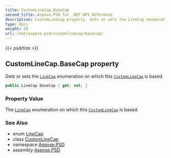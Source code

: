 ```yaml
---
title: CustomLineCap.BaseCap
second_title: Aspose.PSD for .NET API Reference
description: CustomLineCap property. Gets or sets the LineCap enumeration on which this CustomLineCap is based
type: docs
weight: 20
url: /net/aspose.psd/customlinecap/basecap/
---
```

{{< psd/tize >}}
## CustomLineCap.BaseCap property

Gets or sets the [`LineCap`](../../linecap/) enumeration on which this [`CustomLineCap`](../) is based.

```csharp
public LineCap BaseCap { get; set; }
```

### Property Value

The [`LineCap`](../../linecap/) enumeration on which this [`CustomLineCap`](../) is based.

### See Also

* enum [LineCap](../../linecap/)
* class [CustomLineCap](../)
* namespace [Aspose.PSD](../../../aspose.psd/)
* assembly [Aspose.PSD](../../../)


